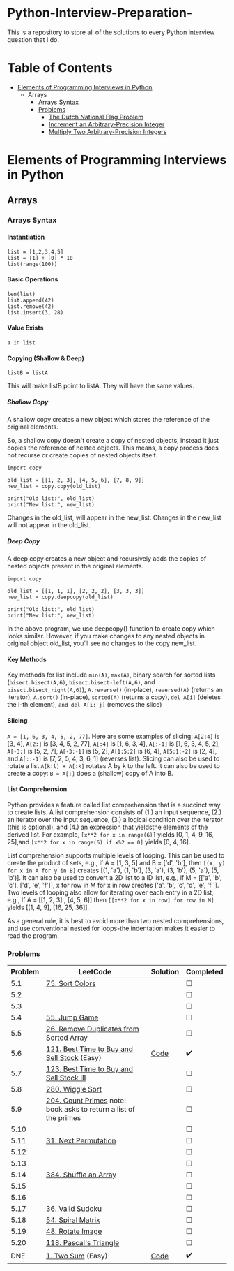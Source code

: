 # Python-Interview-Preparation-
This is a repository to store all of the solutions to every Python interview question that I do.

# Table of Contents
* [Elements of Programming Interviews in Python](#elements-of-programming-interviews-in-python)
	* Arrays
		* [Arrays Syntax](#arrays-syntax)
		* [Problems](#problems)
			* [The Dutch National Flag Problem](#the-dutch-national-flag-problem)
			* [Increment an Arbitrary-Precision Integer](#increment-an-arbitrary-precision-integer)
			* [Multiply Two Arbitrary-Precision Integers](#multiply-two-arbitrary-precision-integers)

# Elements of Programming Interviews in Python
## Arrays
### Arrays Syntax
#### Instantiation
```
list = [1,2,3,4,5]
list = [1] + [0] * 10
list(range(100))
```
#### Basic Operations
```
len(list)
list.append(42)
list.remove(42)
list.insert(3, 28)
```
#### Value Exists
```
a in list
```
#### Copying (Shallow & Deep)
```
listB = listA
```
This will make listB point to listA. They will have the same values.
##### Shallow Copy
A shallow copy creates a new object which stores the reference of the original elements.

So, a shallow copy doesn't create a copy of nested objects, instead it just copies the reference of nested objects. This means, a copy process does not recurse or create copies of nested objects itself.
```
import copy

old_list = [[1, 2, 3], [4, 5, 6], [7, 8, 9]]
new_list = copy.copy(old_list)

print("Old list:", old_list)
print("New list:", new_list)
```
Changes in the old_list, will appear in the new_list. Changes in the new_list will not appear in the old_list.
##### Deep Copy
A deep copy creates a new object and recursively adds the copies of nested objects present in the original elements.
```
import copy

old_list = [[1, 1, 1], [2, 2, 2], [3, 3, 3]]
new_list = copy.deepcopy(old_list)

print("Old list:", old_list)
print("New list:", new_list)
```
In the above program, we use deepcopy() function to create copy which looks similar. However, if you make changes to any nested objects in original object old_list, you’ll see no changes to the copy new_list.
#### Key Methods
Key methods for list include `min(A)`, `max(A)`, binary search for sorted lists (`bisect.bisect(A,6)`, `bisect.bisect-left(A,6)`, and `bisect.bisect_right(A,6)`), `A.reverse()` (in-place), `reversed(A)` (returns an iterator), `A.sort()` (in-place), `sorted(A)` (returns a copy), `del A[i]` (deletes the i-th element), `and del A[i: j]` (removes the slice)
#### Slicing
`A = [1, 6, 3, 4, 5, 2, 77]`. Here are some examples of slicing: `A[2:4]` is [3, 4], `A[2:]` is [3, 4, 5, 2, 77], `A[:4]` is [1, 6, 3, 4], `A[:-1]` is [1, 6, 3, 4, 5, 2], `A[-3:]` is [5, 2, 7], `A[-3:-1]` is [5, 2], `A[1:5:2]` is [6, 4], `A[5:1:-2]` is [2, 4], and `A[::-1]` is [7, 2, 5, 4, 3, 6, 1] (reverses list). Slicing can also be used to rotate a list `A[k:l] + A[:k]` rotates A by k to the left. It can also be used to create a copy: `B = A[:]` does a (shallow) copy of A into B.
#### List Comprehension
Python provides a feature called list comprehension that is a succinct way to create lists. A list comprehension consists of (1.) an input sequence, (2.) an iterator over the input sequence, (3.) a logical condition over the iterator (this is optional), and (4.) an expression that yieldsthe elements of the derived list. For example, `[x**2 for x in range(6)]` yields [0, 1, 4, 9, 16, 25],and `[x**2 for x in range(6) if x%2 == 0]` yields [0, 4, 16].

List comprehension supports multiple levels of looping. This can be used to create the product of sets, e.g., if A = [1, 3, 5] and B = ['d', 'b'], then `[(x, y) for x in A for y in B]` creates [(1, 'a'), (1, 'b'), (3, 'a'), (3, 'b'), (5, 'a'), (5, 'b')]. It can also be used to convert a 2D list to a lD list, e.g., if M = [['a', 'b', 'c'], ['d', 'e',
'f']], x for row in M for x in row creates ['a', 'b', 'c', 'd', 'e', 'f ']. Two levels of looping also allow for iterating over each entry in a 2D list, e.g., lf A = [[1, 2, 3] , [4, 5, 6]] then `[[x**2 for x in row] for row in M]` yields [[1, 4, 9], [16, 25, 36]].

As a general rule, it is best to avoid more than two nested comprehensions, and use conventional nested for loops-the indentation makes it easier to read the program.

### Problems
| Problem | LeetCode | Solution  | Completed |
|---------|----------|-----------|-----------|
| 5.1     | [75. Sort Colors](https://leetcode.com/problems/sort-colors/) | | &#9744; |
| 5.2     | []() | | &#9744; |
| 5.3     | []() | | &#9744; |
| 5.4     | [55. Jump Game](https://leetcode.com/problems/jump-game/) | | &#9744; |
| 5.5     | [26. Remove Duplicates from Sorted Array](https://leetcode.com/problems/remove-duplicates-from-sorted-array/) | | &#9744; |
| 5.6     | [121. Best Time to Buy and Sell Stock](https://leetcode.com/problems/best-time-to-buy-and-sell-stock/) (Easy) | [Code](https://github.com/milosarsik/Python-Interview-Preparation/blob/main/LeetCode/Arrays/Easy/BestTimeToBuyAndSellStock.py) | :heavy_check_mark: |
| 5.7	  | [123. Best Time to Buy and Sell Stock III](https://leetcode.com/problems/best-time-to-buy-and-sell-stock-iii/) | | &#9744; |
| 5.8     | [280. Wiggle Sort](https://leetcode.com/problems/wiggle-sort) | | &#9744; |
| 5.9     | [204. Count Primes](https://leetcode.com/problems/count-primes) note: book asks to return a list of the primes | | &#9744; |
| 5.10    | []() | | &#9744; |
| 5.11    | [31. Next Permutation](https://leetcode.com/problems/next-permutation/) | | &#9744; |
| 5.12    | []() | | &#9744; |
| 5.13    | []() | | &#9744; |
| 5.14    | [384. Shuffle an Array](https://leetcode.com/problems/shuffle-an-array/) | | &#9744; |
| 5.15    | []() | | &#9744; |
| 5.16    | []() | | &#9744; |
| 5.17    | [36. Valid Sudoku](https://leetcode.com/problems/valid-sudoku/) | | &#9744; |
| 5.18    | [54. Spiral Matrix](https://leetcode.com/problems/spiral-matrix/) | | &#9744; |
| 5.19    | [48. Rotate Image](https://leetcode.com/problems/rotate-image/) | | &#9744; |
| 5.20    | [118. Pascal's Triangle](https://leetcode.com/problems/pascals-triangle/) | | &#9744; |
| DNE     | [1. Two Sum](https://leetcode.com/problems/two-sum/) (Easy) | [Code](https://github.com/milosarsik/Python-Interview-Preparation/blob/main/LeetCode/Arrays/Easy/TwoSum.py) | :heavy_check_mark: |
